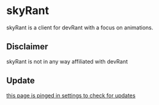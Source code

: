 # skyRant
skyRant is a client for devRant with a focus on animations.

## Disclaimer
skyRant is not in any way affiliated with devRant

## Update
[this page is pinged in settings to check for updates](https://raw.githubusercontent.com/joewilliams007/jsonapi/gh-pages/phoneclient.json)
